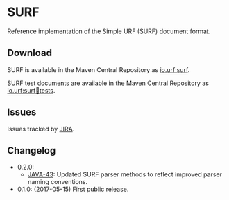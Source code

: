 # SURF

Reference implementation of the Simple URF (SURF) document format.

## Download

SURF is available in the Maven Central Repository as [io.urf:surf](https://search.maven.org/#search%7Cga%7C1%7Cg%3A%22io.urf%22%20AND%20a%3A%22surf%22).

SURF test documents are available in the Maven Central Repository as [io.urf:surf:jar:tests](https://search.maven.org/#search%7Cga%7C1%7Cg%3A%22io.urf%22%20AND%20a%3A%22surf%22%20AND%20l%3A%22tests%22).

## Issues

Issues tracked by [JIRA](https://globalmentor.atlassian.net/projects/URF/).

## Changelog

- 0.2.0:
	* [JAVA-43](https://globalmentor.atlassian.net/browse/JAVA-43): Updated SURF parser methods to reflect improved parser naming conventions.
- 0.1.0: (2017-05-15) First public release.
